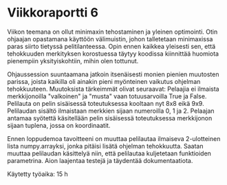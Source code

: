 # Viikkoraportti 6

Viikon teemana on ollut minimaxin tehostaminen ja yleinen optimointi.
Otin ohjaajan opastamana käyttöön välimuistin, johon talletetaan minimaxissa paras siirto tietyssä pelitilanteessa.
Opin ennen kaikkea yleisesti sen, että tehokkuuden merkityksen korostuessa täytyy koodissa kiinnittää huomiota pienempiin yksityiskohtiin,
mihin olen tottunut.

Ohjaussession suuntaamana jatkoin itsenäisesti monien pienien muutosten parissa,
joista kaikilla oli ainakin pieni myönteinen vaikutus ohjelman tehokkuuteen.
Muutoksista tärkeimmät olivat seuraavat:
Pelaajia ei ilmaista merkkijonoilla "valkoinen" ja "musta" vaan totuusarvoilla True ja False.
Pelilauta on pelin sisäisessä toteutuksessa kooltaan nyt 8x8 eikä 9x9.
Pelilaudan sisältö ilmaistaan merkkien sijaan numeroilla 0, 1 ja 2.
Pelaajan antamaa syötettä käsitellään pelin sisäisessä toteutuksessa merkkijonon sijaan tuplena, jossa on koordinaatit.

Ennen loppudemoa tavoitteeni on muuttaa pelilautaa ilmaiseva 2-ulotteinen lista numpy.arrayksi,
jonka pitäisi lisätä ohjelman tehokkuutta.
Saatan muuttaa pelilaudan käsittelyä niin, että pelilautaa kuljetetaan funktioiden parametrina.
Aion laajentaa testejä ja täydentää dokumentaatiota. 

Käytetty työaika: 15 h
